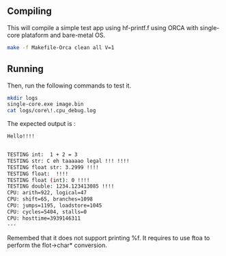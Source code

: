 
Compiling 
--- 

This will compile a simple test app using hf-printf.f using ORCA with single-core plataform and bare-metal OS.

```bash
make -f Makefile-Orca clean all V=1
```

Running
--- 

Then, run the following commands to test it.

```bash
mkdir logs
single-core.exe image.bin
cat logs/core\!.cpu_debug.log
```

The expected output is :

```bash
Hello!!!!


TESTING int:  1 + 2 = 3
TESTING str: C eh taaaaao legal !!! !!!!
TESTING float str: 3.2999 !!!!
TESTING float:  !!!!
TESTING float (int): 0 !!!!
TESTING double: 1234.123413085 !!!!
CPU: arith=922, logical=47
CPU: shift=65, branches=1098
CPU: jumps=1195, loadstore=1045
CPU: cycles=5404, stalls=0
CPU: hosttime=3939146311
---
```

Remembed that it does not support printing %f. It requires to use ftoa to perform the flot->char* conversion.
